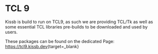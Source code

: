 
# TCL 9

Kissb is build to run on TCL9, as such we are providing TCL/Tk as well as some essential TCL libraries pre-builds to be downloaded and used by users. 

These packages can be found on the dedicated Page: <https://tcl9.kissb.dev>{target=_blank}